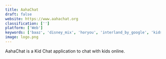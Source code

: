 ```yaml
---
title: AahaChat
draft: false 
website: https://www.aahachat.org
classification: ['']
platform: ['Web']
keywords: ['baaz', 'disney_mix', 'horyou', 'interland_by_google', 'kids_app_hunt', 'kids_email', 'kids_mode', 'kidslox', 'kudos', 'monster_messenger', 'threema', 'tocomail', 'vpops', 'uproxy', 'unglue']
image: logo.png
---
```

AahaChat is a Kid Chat application to chat with kids online.